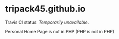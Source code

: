 # tripack45.github.io
Travis CI status: *Temporarily unavailable*.

Personal Home Page is not in PHP (PHP is not in PHP)

